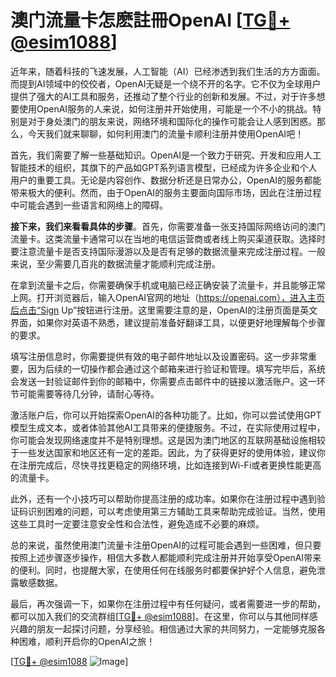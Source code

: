 # 澳门流量卡怎麽註冊OpenAI [[TG💪+ @esim1088](https://t.me/s/esim1088)]

近年来，随着科技的飞速发展，人工智能（AI）已经渗透到我们生活的方方面面。而提到AI领域中的佼佼者，OpenAI无疑是一个绕不开的名字。它不仅为全球用户提供了强大的AI工具和服务，还推动了整个行业的创新和发展。不过，对于许多想要使用OpenAI服务的人来说，如何注册并开始使用，可能是一个不小的挑战。特别是对于身处澳门的朋友来说，网络环境和国际化的操作可能会让人感到困惑。那么，今天我们就来聊聊，如何利用澳门的流量卡顺利注册并使用OpenAI吧！

首先，我们需要了解一些基础知识。OpenAI是一个致力于研究、开发和应用人工智能技术的组织，其旗下的产品如GPT系列语言模型，已经成为许多企业和个人用户的重要工具。无论是内容创作、数据分析还是日常办公，OpenAI的服务都能带来极大的便利。然而，由于OpenAI的服务主要面向国际市场，因此在注册过程中可能会遇到一些语言和网络上的障碍。

**接下来，我们来看看具体的步骤**。首先，你需要准备一张支持国际网络访问的澳门流量卡。这类流量卡通常可以在当地的电信运营商或者线上购买渠道获取。选择时要注意流量卡是否支持国际漫游以及是否有足够的数据流量来完成注册过程。一般来说，至少需要几百兆的数据流量才能顺利完成注册。

在拿到流量卡之后，你需要确保手机或电脑已经正确安装了流量卡，并且能够正常上网。打开浏览器后，输入OpenAI官网的地址（https://openai.com），进入主页后点击“Sign Up”按钮进行注册。这里需要注意的是，OpenAI的注册页面是英文界面，如果你对英语不熟悉，建议提前准备好翻译工具，以便更好地理解每个步骤的要求。

填写注册信息时，你需要提供有效的电子邮件地址以及设置密码。这一步非常重要，因为后续的一切操作都会通过这个邮箱来进行验证和管理。填写完毕后，系统会发送一封验证邮件到你的邮箱中，你需要点击邮件中的链接以激活账户。这一环节可能需要等待几分钟，请耐心等待。

激活账户后，你可以开始探索OpenAI的各种功能了。比如，你可以尝试使用GPT模型生成文本，或者体验其他AI工具带来的便捷服务。不过，在实际使用过程中，你可能会发现网络速度并不是特别理想。这是因为澳门地区的互联网基础设施相较于一些发达国家和地区还有一定的差距。因此，为了获得更好的使用体验，建议你在注册完成后，尽快寻找更稳定的网络环境，比如连接到Wi-Fi或者更换性能更高的流量卡。

此外，还有一个小技巧可以帮助你提高注册的成功率。如果你在注册过程中遇到验证码识别困难的问题，可以考虑使用第三方辅助工具来帮助完成验证。当然，使用这些工具时一定要注意安全性和合法性，避免造成不必要的麻烦。

总的来说，虽然使用澳门流量卡注册OpenAI的过程可能会遇到一些困难，但只要按照上述步骤逐步操作，相信大多数人都能顺利完成注册并开始享受OpenAI带来的便利。同时，也提醒大家，在使用任何在线服务时都要保护好个人信息，避免泄露敏感数据。

最后，再次强调一下，如果你在注册过程中有任何疑问，或者需要进一步的帮助，都可以加入我们的交流群组[[TG💪+ @esim1088](https://t.me/s/esim1088)]。在这里，你可以与其他同样感兴趣的朋友一起探讨问题，分享经验。相信通过大家的共同努力，一定能够克服各种困难，顺利开启你的OpenAI之旅！

[[TG💪+ @esim1088](https://t.me/s/esim1088) ![Image](https://i.postimg.cc/4NQfJmqS/Snipaste-2025-05-13-00-14-12.png)]